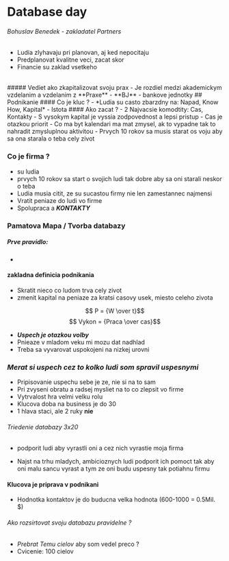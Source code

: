 # Database day
###### Bohuslav Benedek - zakladatel Partners
- Ludia zlyhavaju pri planovan, aj ked nepocitaju 
- Predplanovat kvalitne veci, zacat skor 
- Financie su zaklad vsetkeho 
<br>
##### Vediet ako zkapitalizovat svoju prax
- Je rozdiel medzi akademickym vzdelanim a vzdelanim z **Praxe**
- **BJ** - bankove jednotky 
## Podnikanie 
#### Co je kluc ? 
- *Ludia su casto zbarzdny na: Napad, Know How, Kapital*
- Istota
#### Ako zacat  ?
- 2 Najvacsie komodtity: Cas, Kontakty
- S vysokym kapital je vyssia zodpovednost a lepsi pristup
- Cas je otazkou priorit
- Co ma byt kalendari ma mat zmysel, ak to vypadne tak to nahradit zmysluplnou aktivitou 
- Prvych 10 rokov sa musis starat os voju aby sa ona starala o teba cely zivot 

### Co je firma ? 
- su ludia 
- prvych 10 rokov sa start o svojich ludi tak dobre aby sa oni starali neskor o teba 
- Ludia musia citit, ze su sucastou firmy nie len zamestannec najmensi
- Vratit peniaze do ludi vo firme 
- Spolupraca a ***KONTAKTY***

### Pamatova Mapa / Tvorba databazy
##### Prve pravidlo:
- 
#### zakladna definicia podnikania
- Skratit nieco co ludom trva cely zivot 
- zmenit kapital na peniaze za kratsi casovy usek, miesto celeho zivota 

$$ P = {W \over t}$$
$$ Vykon = {Praca \over cas}$$

- ***Uspech je otazkou volby***
- Pnieaze  v mladom veku mi mozu dat nadhlad 
- Treba sa vyvarovat uspokojeni na nizkej urovni 
### ***Merat si uspech cez to kolko ludi som spravil uspesnymi***

- Pripisovanie uspechu sebe je ze, nie si na to sam 
- Pri zvyseni obratu a radsej mysliet na to co zlepsit vo firme 
- Vytrvalost hra velmi velku rolu 
- Klucova doba na business je do 30 
- 1 hlava staci, ale 2 ruky **nie**

###### Triedenie databazy 3x20

-  podporit ludi aby vyrastli oni a cez nich vyrastie moja firma 

- Najst na trhu mladych, ambicioznych ludi podporit ich pomoct tak aby oni malu sancu vyrast a tym ze oni budu uspesny tak potiahnu firmu 

#### Klucova je priprava v podnikani
- Hodnotka kontaktov je do buducna velka hodnota (600-1000 = 0.5Mil. $)
###### Ako rozsirtovat svoju databazu pravidelne ? 
- *_Prebrat Temu cielov_* aby som vedel preco ? 
- Cvicenie: 100 cielov